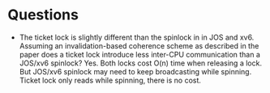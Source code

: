 # Questions

* The ticket lock is slightly different than the spinlock in in JOS and xv6. Assuming an invalidation-based coherence scheme as described in the paper does a ticket lock introduce less inter-CPU communication than a JOS/xv6 spinlock?
    Yes. Both locks cost O(n) time when releasing a lock. But JOS/xv6 spinlock may need to keep broadcasting while spinning. Ticket lock only reads while spinning, there is no cost.
